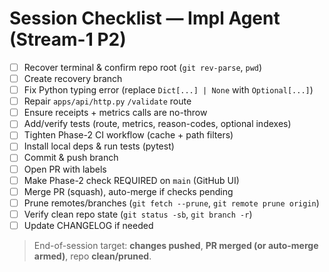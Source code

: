 # Session Checklist — Impl Agent (Stream-1 P2)

- [ ] Recover terminal & confirm repo root (`git rev-parse`, `pwd`)
- [ ] Create recovery branch
- [ ] Fix Python typing error (replace `Dict[...] | None` with `Optional[...]`)
- [ ] Repair `apps/api/http.py` `/validate` route
- [ ] Ensure receipts + metrics calls are no-throw
- [ ] Add/verify tests (route, metrics, reason-codes, optional indexes)
- [ ] Tighten Phase-2 CI workflow (cache + path filters)
- [ ] Install local deps & run tests (pytest)
- [ ] Commit & push branch
- [ ] Open PR with labels
- [ ] Make Phase-2 check REQUIRED on `main` (GitHub UI)
- [ ] Merge PR (squash), auto-merge if checks pending
- [ ] Prune remotes/branches (`git fetch --prune`, `git remote prune origin`)
- [ ] Verify clean repo state (`git status -sb`, `git branch -r`)
- [ ] Update CHANGELOG if needed

> End-of-session target: **changes pushed**, **PR merged (or auto-merge armed)**, repo **clean/pruned**.
